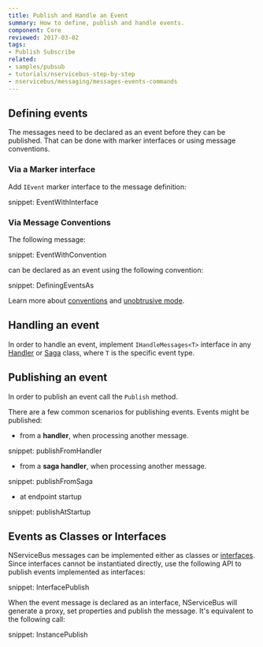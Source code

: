 ```yaml
---
title: Publish and Handle an Event
summary: How to define, publish and handle events.
component: Core
reviewed: 2017-03-02
tags:
- Publish Subscribe
related:
- samples/pubsub
- tutorials/nservicebus-step-by-step
- nservicebus/messaging/messages-events-commands
---
```



## Defining events

The messages need to be declared as an event before they can be published. That can be done with marker interfaces or using message conventions.


### Via a Marker interface

Add `IEvent` marker interface to the message definition:

snippet: EventWithInterface


### Via Message Conventions

The following message:

snippet: EventWithConvention

can be declared as an event using the following convention:

snippet: DefiningEventsAs

Learn more about [conventions](/nservicebus/messaging/conventions.md) and [unobtrusive mode](/nservicebus/messaging/unobtrusive-mode.md).


## Handling an event

In order to handle an event, implement `IHandleMessages<T>` interface in any [Handler](/nservicebus/handlers) or [Saga](/nservicebus/sagas) class, where `T` is the specific event type.


## Publishing an event

In order to publish an event call the `Publish` method. 

There are a few common scenarios for publishing events. Events might be published:

- from a **handler**, when processing another message.

snippet: publishFromHandler

- from a **saga handler**, when processing another message.

snippet: publishFromSaga

- at endpoint startup

snippet: publishAtStartup


## Events as Classes or Interfaces

NServiceBus messages can be implemented either as classes or [interfaces](/nservicebus/messaging/messages-as-interfaces.md). Since interfaces cannot be instantiated directly, use the following API to publish events implemented as interfaces:

snippet: InterfacePublish

When the event message is declared as an interface, NServiceBus will generate a proxy, set properties and publish the message. It's equivalent to the following call:

snippet: InstancePublish